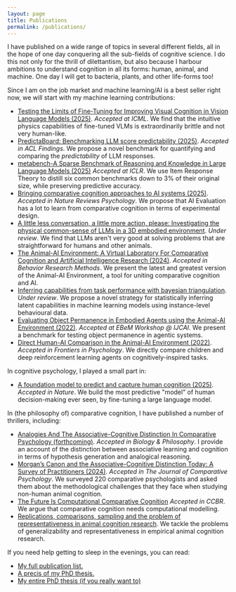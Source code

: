 ```yaml
---
layout: page
title: Publications
permalink: /publications/
---
```


I have published on a wide range of topics in several different fields, all in the hope of one day conquering all the sub-fields of cognitive science. I do this not only for the thrill of dilettantism, but also because I harbour ambitions to understand cognition in all its forms: human, animal, and machine. One day I will get to bacteria, plants, and other life-forms too! 

Since I am on the job market and machine learning/AI is a best seller right now, we will start with my machine learning contributions:
- [Testing the Limits of Fine-Tuning for Improving Visual Cognition in Vision Language Models (2025)](https://openreview.net/pdf?id=jSxU7ZGe3B). *Accepted at ICML*. We find that the intuitive physics capabilities of fine-tuned VLMs is extraordinarily brittle and not very human-like.
- [PredictaBoard: Benchmarking LLM score predictability (2025)](https://arxiv.org/pdf/2502.14445?). *Accepted in ACL Findings*. We propose a novel benchmark for quantifying and comparing the *predictability* of LLM responses.
- [metabench-A Sparse Benchmark of Reasoning and Knowledge in Large Language Models (2025)](https://arxiv.org/pdf/2407.12844) *Accepted at ICLR*. We use Item Response Theory to distill six common benchmarks down to 3% of their original size, while preserving predictive accuracy.
- [Bringing comparative cognition approaches to AI systems (2025)](https://www.nature.com/articles/s44159-025-00456-8). *Accepted in Nature Reviews Psychology*. We propose that AI Evaluation has a lot to learn from comparative cognition in terms of experimental design.
- [A little less conversation, a little more action, please: Investigating the physical common-sense of LLMs in a 3D embodied environment](https://arxiv.org/pdf/2410.23242?). *Under review*. We find that LLMs aren't very good at solving problems that are straightforward for humans and other animals.
- [The Animal-AI Environment: A Virtual Laboratory For Comparative Cognition and Artificial Intelligence Research (2024)](https://link.springer.com/article/10.3758/s13428-025-02616-3). *Accepted in Behavior Research Methods*. We present the latest and greatest version of the Animal-AI Environment, a tool for uniting comparative cognition and AI.
- [Inferring capabilities from task performance with bayesian triangulation](https://arxiv.org/pdf/2309.11975). *Under review*. We propose a novel strategy for statistically inferring latent capabilities in machine learning models using instance-level behavioural data.
- [Evaluating Object Permanence in Embodied Agents using the Animal-AI Environment (2022)](https://ceur-ws.org/Vol-3169/paper2.pdf). *Accepted at EBeM Workshop @ IJCAI*. We present a benchmark for testing object permanence in agentic systems.
- [Direct Human-AI Comparison in the Animal-AI Environment (2022)](https://doi.org/10.3389/fpsyg.2022.711821). *Accepted in Frontiers in Psychology*. We directly compare children and deep reinforcement learning agents on cognitively-inspired tasks.


In cognitive psychology, I played a small part in:
- [A foundation model to predict and capture human cognition (2025)](https://www.nature.com/articles/s41586-025-09215-4). *Accepted in Nature*. We build the most predictive "model" of human decision-making ever seen, by fine-tuning a large language model.


In (the philosophy of) comparative cognition, I have published a number of thrillers, including:
- [Analogies And The Associative-Cognitive Distinction In Comparative Psychology (forthcoming)](https://philsci-archive.pitt.edu/26165/). *Accepted in Biology & Philosophy*. I provide an account of the distinction between associative learning and cognition in terms of hypothesis generation and analogical reasoning.
- [Morgan’s Canon and the Associative-Cognitive Distinction Today: A Survey of Practitioners (2024)](https://psycnet.apa.org/psycarticles/2026-17528-001.pdf). *Accepted in The Journal of Comparative Psychology*. We surveyed 220 comparative psychologists and asked them about the methodological challenges that they face when studying non-human animal cognition.
- [The Future Is Computational Comparative Cognition](https://doi.org/10.3819/ccbr.2024.190009) *Accepted in CCBR*. We argue that comparative cognition needs computational modelling.
- [Replications, comparisons, sampling and the problem of representativeness in animal cognition research](https://pmc.ncbi.nlm.nih.gov/articles/PMC7610843/). We tackle the problems of generalizability and representativeness in empirical animal cognition research.


If you need help getting to sleep in the evenings, you can read:
- [My full publication list.](https://scholar.google.com/citations?user=tYJSRlAAAAAJ)
- [A precis of my PhD thesis.](/assets/Thesis_Summary.pdf)
- [My entire PhD thesis (if you really want to)](https://doi.org/10.17863/CAM.112213)
